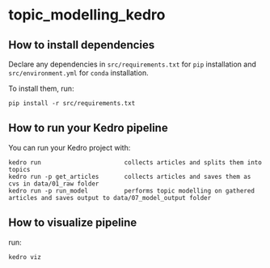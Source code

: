 # topic_modelling_kedro

## How to install dependencies

Declare any dependencies in `src/requirements.txt` for `pip` installation and `src/environment.yml` for `conda` installation.

To install them, run:

```
pip install -r src/requirements.txt
```

## How to run your Kedro pipeline

You can run your Kedro project with:

```
kedro run                       collects articles and splits them into topics
kedro run -p get_articles       collects articles and saves them as cvs in data/01_raw folder
kedro run -p run_model          performs topic modelling on gathered articles and saves output to data/07_model_output folder
```

## How to visualize pipeline

run:

`kedro viz`
